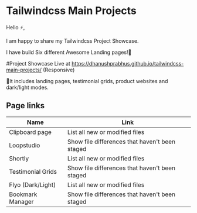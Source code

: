 ﻿# Tailwindcss Main Projects
Hello ⚡,

I am happy to share my Tailwindcss Project Showcase. 

I have build Six different Awesome Landing pages!🚀

#Project Showcase Live at https://dhanushprabhus.github.io/tailwindcss-main-projects/ (Responsive)

🌟It includes landing pages, testimonial grids, product websites and dark/light modes.

## Page links

| Name | Link |
| --- | --- |
| Clipboard page | List all new or modified files |
| Loopstudio | Show file differences that haven't been staged |
| Shortly | List all new or modified files |
| Testimonial Grids | Show file differences that haven't been staged |
| Flyo (Dark/Light) | List all new or modified files |
| Bookmark Manager | Show file differences that haven't been staged |

